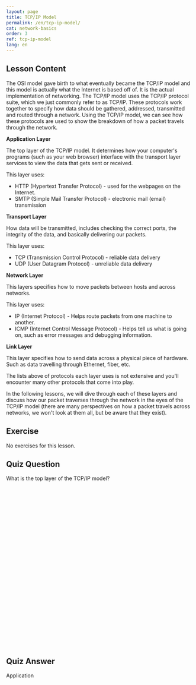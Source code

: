 ```yaml
---
layout: page
title: TCP/IP Model
permalink: /en/tcp-ip-model/
cat: network-basics
order: 3
ref: tcp-ip-model
lang: en
---
```


## Lesson Content

The OSI model gave birth to what eventually became the TCP/IP model and this model is actually what the Internet is based off of. It is the actual implementation of networking. The TCP/IP model uses the TCP/IP protocol suite, which we just commonly refer to as TCP/IP. These protocols work together to specify how data should be gathered, addressed, transmitted and routed through a network. Using the TCP/IP model, we can see how these protocols are used to show the breakdown of how a packet travels through the network.

**Application Layer**

The top layer of the TCP/IP model. It determines how your computer's programs (such as your web browser) interface with the transport layer services to view the data that gets sent or received.

This layer uses:

* HTTP (Hypertext Transfer Protocol) - used for the webpages on the Internet.
* SMTP (Simple Mail Transfer Protocol) - electronic mail (email) transmission


**Transport Layer**

How data will be transmitted, includes checking the correct ports, the integrity of the data, and basically delivering our packets.

This layer uses:

* TCP (Transmission Control Protocol) - reliable data delivery
* UDP (User Datagram Protocol) - unreliable data delivery

**Network Layer**

This layers specifies how to move packets between hosts and across networks.

This layer uses:

* IP (Internet Protocol) - Helps route packets from one machine to another.
* ICMP (Internet Control Message Protocol) - Helps tell us what is going on, such as error messages and debugging information.

**Link Layer**

This layer specifies how to send data across a physical piece of hardware. Such as data travelling through Ethernet, fiber, etc.

The lists above of protocols each layer uses is not extensive and you'll encounter many other protocols that come into play.

In the following lessons, we will dive through each of these layers and discuss how our packet traverses through the network in the eyes of the TCP/IP model (there are many perspectives on how a packet travels across networks, we won't look at them all, but be aware that they exist).

## Exercise

No exercises for this lesson.

## Quiz Question

What is the top layer of the TCP/IP model?  
<br /><br /><br /><br /><br /><br /><br /><br /><br /><br /><br /><br /><br /><br /><br /><br /><br /><br /><br /><br /><br /><br /><br /><br /><br /><br /> 
## Quiz Answer

Application